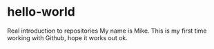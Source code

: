 # hello-world
Real introduction to repositories
My name is Mike. This is my first time working with Github, hope it works out ok.
